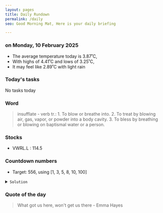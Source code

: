 ```yaml
---
layout: pages
title: Daily Rundown
permalink: /daily
seo: Good Morning Mat, Here is your daily briefing

---
```


<!-- weather_marker starts -->
### on Monday, 10 February 2025

- The average temperature today is 3.87˚C,
- With highs of 4.41˚C and lows of 3.25˚C,
- It may feel like 2.89˚C with light rain

<!-- weather_marker ends -->

### Today's tasks
<!-- task_marker starts -->
No tasks today
<!-- task_marker ends -->

### Word

<!-- word_marker starts -->

 > insufflate - verb tr.: 1. To blow or breathe into. 2. To treat by blowing air, gas, vapor, or powder into a body cavity. 3. To bless by breathing or blowing on baptismal water or a person.

<!-- word_marker ends -->

### Stocks

<!-- stocks_marker starts -->

- VWRL.L : 114.5

<!-- stocks_marker ends -->

### Countdown numbers
<!-- game_marker starts -->

- Target: 556, using [1, 3, 5, 8, 10, 100]
<details><summary><code>Solution</code></summary>


Solution: ( 10 x 8 + 100 + 5 ) x 3 + 1

Total: 10 solutions.

</details>

<!-- game_marker ends -->

### Quote of the day
<!-- quote_marker starts -->

> What got us here, won't get us there - Emma Hayes

<!-- quote_marker ends -->